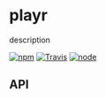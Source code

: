 # playr

description


[![npm](https://img.shields.io/npm/dm/playr.svg?style=flat-square)](https://www.npmjs.com/package/playr)
[![Travis](https://img.shields.io/travis/eventEmitter/playr.svg?style=flat-square)](https://travis-ci.org/eventEmitter/playr)
[![node](https://img.shields.io/node/v/playr.svg?style=flat-square)](https://nodejs.org/)


## API
